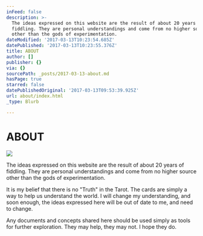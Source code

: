 ```yaml
---
inFeed: false
description: >-
  The ideas expressed on this website are the result of about 20 years of
  fiddling. They are personal understandings and come from no higher source
  other than the gods of experimentation.
dateModified: '2017-03-13T10:23:54.685Z'
datePublished: '2017-03-13T10:23:55.376Z'
title: ABOUT
author: []
publisher: {}
via: {}
sourcePath: _posts/2017-03-13-about.md
hasPage: true
starred: false
datePublishedOriginal: '2017-03-13T09:53:39.925Z'
url: about/index.html
_type: Blurb

---
```

# ABOUT
![](https://the-grid-user-content.s3-us-west-2.amazonaws.com/b5b72243-74b7-4e57-8e66-d9f0ed4a3996.png)

The ideas expressed on this website are the result of about 20 years of fiddling. They are personal understandings and come from no higher source other than the gods of experimentation.

It is my belief that there is no "Truth" in the Tarot. The cards are simply a way to help us understand the world. I will change my understanding, and soon enough, the ideas expressed here will be out of date to me, and need to change.

Any documents and concepts shared here should be used simply as tools for further exploration. They may help, they may not. I hope they do.
